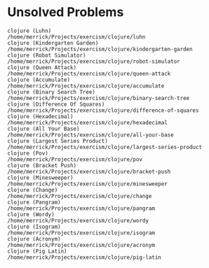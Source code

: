 # Unsolved Problems

    clojure (Luhn)                   /home/merrick/Projects/exercism/clojure/luhn
    clojure (Kindergarten Garden)    /home/merrick/Projects/exercism/clojure/kindergarten-garden
    clojure (Robot Simulator)        /home/merrick/Projects/exercism/clojure/robot-simulator
    clojure (Queen Attack)           /home/merrick/Projects/exercism/clojure/queen-attack
    clojure (Accumulate)             /home/merrick/Projects/exercism/clojure/accumulate
    clojure (Binary Search Tree)     /home/merrick/Projects/exercism/clojure/binary-search-tree
    clojure (Difference Of Squares)  /home/merrick/Projects/exercism/clojure/difference-of-squares
    clojure (Hexadecimal)            /home/merrick/Projects/exercism/clojure/hexadecimal
    clojure (All Your Base)          /home/merrick/Projects/exercism/clojure/all-your-base
    clojure (Largest Series Product) /home/merrick/Projects/exercism/clojure/largest-series-product
    clojure (Pov)                    /home/merrick/Projects/exercism/clojure/pov
    clojure (Bracket Push)           /home/merrick/Projects/exercism/clojure/bracket-push
    clojure (Minesweeper)            /home/merrick/Projects/exercism/clojure/minesweeper
    clojure (Change)                 /home/merrick/Projects/exercism/clojure/change
    clojure (Pangram)                /home/merrick/Projects/exercism/clojure/pangram
    clojure (Wordy)                  /home/merrick/Projects/exercism/clojure/wordy
    clojure (Isogram)                /home/merrick/Projects/exercism/clojure/isogram
    clojure (Acronym)                /home/merrick/Projects/exercism/clojure/acronym
    clojure (Pig Latin)              /home/merrick/Projects/exercism/clojure/pig-latin
